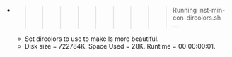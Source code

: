 * >>>>>>>>> Running inst-min-con-dircolors.sh ...
  * Set dircolors to use  to make ls more beautiful.
  * Disk size = 722784K. Space Used = 28K. Runtime = 00:00:00:01.
